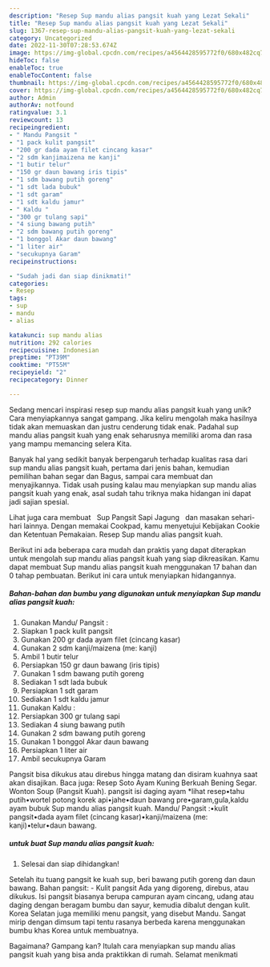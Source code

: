 ```yaml
---
description: "Resep Sup mandu alias pangsit kuah yang Lezat Sekali"
title: "Resep Sup mandu alias pangsit kuah yang Lezat Sekali"
slug: 1367-resep-sup-mandu-alias-pangsit-kuah-yang-lezat-sekali
category: Uncategorized
date: 2022-11-30T07:28:53.674Z
image: https://img-global.cpcdn.com/recipes/a4564428595772f0/680x482cq70/sup-mandu-alias-pangsit-kuah-foto-resep-utama.jpg
hideToc: false
enableToc: true
enableTocContent: false
thumbnail: https://img-global.cpcdn.com/recipes/a4564428595772f0/680x482cq70/sup-mandu-alias-pangsit-kuah-foto-resep-utama.jpg
cover: https://img-global.cpcdn.com/recipes/a4564428595772f0/680x482cq70/sup-mandu-alias-pangsit-kuah-foto-resep-utama.jpg
author: Admin
authorAv: notfound
ratingvalue: 3.1
reviewcount: 13
recipeingredient:
- " Mandu Pangsit "
- "1 pack kulit pangsit"
- "200 gr dada ayam filet cincang kasar"
- "2 sdm kanjimaizena me kanji"
- "1 butir telur"
- "150 gr daun bawang iris tipis"
- "1 sdm bawang putih goreng"
- "1 sdt lada bubuk"
- "1 sdt garam"
- "1 sdt kaldu jamur"
- " Kaldu "
- "300 gr tulang sapi"
- "4 siung bawang putih"
- "2 sdm bawang putih goreng"
- "1 bonggol Akar daun bawang"
- "1 liter air"
- "secukupnya Garam"
recipeinstructions:

- "Sudah jadi dan siap dinikmati!"
categories:
- Resep
tags:
- sup
- mandu
- alias

katakunci: sup mandu alias 
nutrition: 292 calories
recipecuisine: Indonesian
preptime: "PT39M"
cooktime: "PT55M"
recipeyield: "2"
recipecategory: Dinner

---
```





Sedang mencari inspirasi resep sup mandu alias pangsit kuah yang unik? Cara menyiapkannya sangat gampang. Jika keliru mengolah maka hasilnya tidak akan memuaskan dan justru cenderung tidak enak. Padahal sup mandu alias pangsit kuah yang enak seharusnya memiliki aroma dan rasa yang mampu memancing selera Kita.





Banyak hal yang sedikit banyak berpengaruh terhadap kualitas rasa dari sup mandu alias pangsit kuah, pertama dari jenis bahan, kemudian pemilihan bahan segar dan Bagus, sampai cara membuat dan menyajikannya. Tidak usah pusing kalau mau menyiapkan sup mandu alias pangsit kuah yang enak,      asal sudah tahu triknya maka hidangan ini dapat jadi sajian spesial.














Lihat juga cara membuat ️ ️ Sup Pangsit Sapi Jagung ️ ️ dan masakan sehari-hari lainnya. Dengan memakai Cookpad, kamu menyetujui Kebijakan Cookie dan Ketentuan Pemakaian. Resep Sup mandu alias pangsit kuah.






Berikut ini ada beberapa cara mudah dan praktis yang dapat diterapkan untuk mengolah sup mandu alias pangsit kuah yang siap dikreasikan. Kamu dapat membuat Sup mandu alias pangsit kuah menggunakan 17 bahan dan 0 tahap pembuatan. Berikut ini cara untuk menyiapkan hidangannya.

<!--inarticleads1-->

##### Bahan-bahan dan bumbu yang digunakan untuk menyiapkan Sup mandu alias pangsit kuah:

1. Gunakan  Mandu/ Pangsit :
1. Siapkan 1 pack kulit pangsit
1. Gunakan 200 gr dada ayam filet (cincang kasar)
1. Gunakan 2 sdm kanji/maizena (me: kanji)
1. Ambil 1 butir telur
1. Persiapkan 150 gr daun bawang (iris tipis)
1. Gunakan 1 sdm bawang putih goreng
1. Sediakan 1 sdt lada bubuk
1. Persiapkan 1 sdt garam
1. Sediakan 1 sdt kaldu jamur
1. Gunakan  Kaldu :
1. Persiapkan 300 gr tulang sapi
1. Sediakan 4 siung bawang putih
1. Gunakan 2 sdm bawang putih goreng
1. Gunakan 1 bonggol Akar daun bawang
1. Persiapkan 1 liter air
1. Ambil secukupnya Garam


Pangsit bisa dikukus atau direbus hingga matang dan disiram kuahnya saat akan disajikan. Baca juga: Resep Soto Ayam Kuning Berkuah Bening Segar. Wonton Soup (Pangsit Kuah). pangsit isi daging ayam *lihat resep•tahu putih•wortel potong korek api•jahe•daun bawang pre•garam,gula,kaldu ayam bubuk Sup mandu alias pangsit kuah. Mandu/ Pangsit :•kulit pangsit•dada ayam filet (cincang kasar)•kanji/maizena (me: kanji)•telur•daun bawang. 

<!--inarticleads2-->

#####  untuk buat Sup mandu alias pangsit kuah:


1. Selesai dan siap dihidangkan!

Setelah itu tuang pangsit ke kuah sup, beri bawang putih goreng dan daun bawang. Bahan pangsit: - Kulit pangsit Ada yang digoreng, direbus, atau dikukus. Isi pangsit biasanya berupa campuran ayam cincang, udang atau daging dengan beragam bumbu dan sayur, kemudia dibalut dengan kulit. Korea Selatan juga memiliki menu pangsit, yang disebut Mandu. Sangat mirip dengan dimsum tapi tentu rasanya berbeda karena menggunakan bumbu khas Korea untuk membuatnya. 

Bagaimana? Gampang kan? Itulah cara menyiapkan sup mandu alias pangsit kuah yang bisa anda praktikkan di rumah. Selamat menikmati
